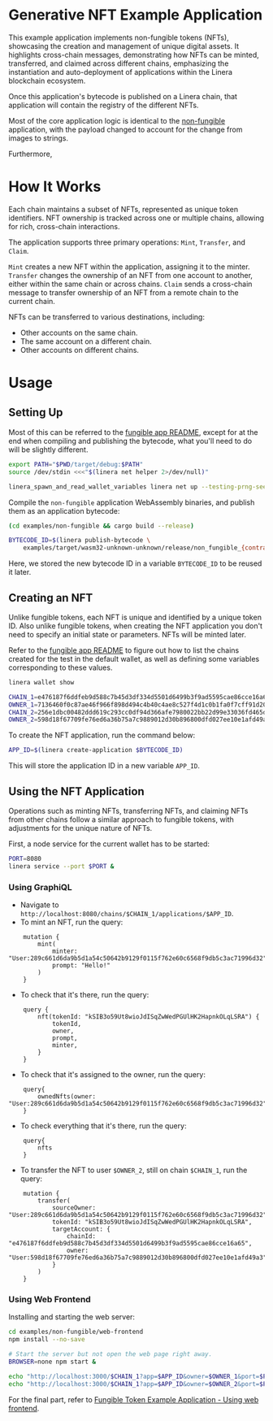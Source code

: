 <!-- cargo-rdme start -->

# Generative NFT Example Application

This example application implements non-fungible tokens (NFTs), showcasing the creation and management of unique digital assets. It highlights cross-chain messages, demonstrating how NFTs can be minted, transferred, and claimed across different chains, emphasizing the instantiation and auto-deployment of applications within the Linera blockchain ecosystem.

Once this application's bytecode is published on a Linera chain, that application will contain the registry of the different NFTs.

Most of the core application logic is identical to the [non-fungible](../non-fungible) application, with the payload changed to account for the change from images to strings.

Furthermore,

# How It Works

Each chain maintains a subset of NFTs, represented as unique token identifiers. NFT ownership is tracked across one or multiple chains, allowing for rich, cross-chain interactions.

The application supports three primary operations: `Mint`, `Transfer`, and `Claim`.

`Mint` creates a new NFT within the application, assigning it to the minter.
`Transfer` changes the ownership of an NFT from one account to another, either within the same chain or across chains.
`Claim` sends a cross-chain message to transfer ownership of an NFT from a remote chain to the current chain.

NFTs can be transferred to various destinations, including:

- Other accounts on the same chain.
- The same account on a different chain.
- Other accounts on different chains.

# Usage

## Setting Up

Most of this can be referred to the [fungible app README](https://github.com/linera-io/linera-protocol/blob/main/examples/fungible/README.md#setting-up), except for at the end when compiling and publishing the bytecode, what you'll need to do will be slightly different.

```bash
export PATH="$PWD/target/debug:$PATH"
source /dev/stdin <<<"$(linera net helper 2>/dev/null)"

linera_spawn_and_read_wallet_variables linera net up --testing-prng-seed 37
```

Compile the `non-fungible` application WebAssembly binaries, and publish them as an application bytecode:

```bash
(cd examples/non-fungible && cargo build --release)

BYTECODE_ID=$(linera publish-bytecode \
    examples/target/wasm32-unknown-unknown/release/non_fungible_{contract,service}.wasm)
```

Here, we stored the new bytecode ID in a variable `BYTECODE_ID` to be reused it later.

## Creating an NFT

Unlike fungible tokens, each NFT is unique and identified by a unique token ID. Also unlike fungible tokens, when creating the NFT application you don't need to specify an initial state or parameters. NFTs will be minted later.

Refer to the [fungible app README](https://github.com/linera-io/linera-protocol/blob/main/examples/fungible/README.md#creating-a-token) to figure out how to list the chains created for the test in the default wallet, as well as defining some variables corresponding to these values.

```bash
linera wallet show

CHAIN_1=e476187f6ddfeb9d588c7b45d3df334d5501d6499b3f9ad5595cae86cce16a65  # default chain for the wallet
OWNER_1=7136460f0c87ae46f966f898d494c4b40c4ae8c527f4d1c0b1fa0f7cff91d20f  # owner of chain 1
CHAIN_2=256e1dbc00482ddd619c293cc0df94d366afe7980022bb22d99e33036fd465dd  # another chain in the wallet
OWNER_2=598d18f67709fe76ed6a36b75a7c9889012d30b896800dfd027ee10e1afd49a3  # owner of chain 2
```

To create the NFT application, run the command below:

```bash
APP_ID=$(linera create-application $BYTECODE_ID)
```

This will store the application ID in a new variable `APP_ID`.

## Using the NFT Application

Operations such as minting NFTs, transferring NFTs, and claiming NFTs from other chains follow a similar approach to fungible tokens, with adjustments for the unique nature of NFTs.

First, a node service for the current wallet has to be started:

```bash
PORT=8080
linera service --port $PORT &
```

### Using GraphiQL

- Navigate to `http://localhost:8080/chains/$CHAIN_1/applications/$APP_ID`.
- To mint an NFT, run the query:
```gql,uri=http://localhost:8080/chains/$CHAIN_1/applications/$APP_ID
    mutation {
        mint(
            minter: "User:289c661d6da9b5d1a54c50642b9129f0115f762e60c6568f9db5c3ac71996d32",
            prompt: "Hello!"
        )
    }
```
- To check that it's there, run the query:
```gql,uri=http://localhost:8080/chains/$CHAIN_1/applications/$APP_ID
    query {
        nft(tokenId: "kSIB3o59Ut8wioJdISqZwWedPGUlHK2HapnkOLqLSRA") {
            tokenId,
            owner,
            prompt,
            minter,
        }
    }
```
- To check that it's assigned to the owner, run the query:
```gql,uri=http://localhost:8080/chains/$CHAIN_1/applications/$APP_ID
    query{
        ownedNfts(owner: "User:289c661d6da9b5d1a54c50642b9129f0115f762e60c6568f9db5c3ac71996d32")
    }
```
- To check everything that it's there, run the query:
```gql,uri=http://localhost:8080/chains/$CHAIN_1/applications/$APP_ID
    query{
        nfts
    }
```
- To transfer the NFT to user `$OWNER_2`, still on chain `$CHAIN_1`, run the query:
```gql,uri=http://localhost:8080/chains/$CHAIN_1/applications/$APP_ID
    mutation {
        transfer(
            sourceOwner: "User:289c661d6da9b5d1a54c50642b9129f0115f762e60c6568f9db5c3ac71996d32",
            tokenId: "kSIB3o59Ut8wioJdISqZwWedPGUlHK2HapnkOLqLSRA",
            targetAccount: {
                chainId: "e476187f6ddfeb9d588c7b45d3df334d5501d6499b3f9ad5595cae86cce16a65",
                owner: "User:598d18f67709fe76ed6a36b75a7c9889012d30b896800dfd027ee10e1afd49a3"
            }
        )
    }
```

### Using Web Frontend

Installing and starting the web server:

```bash
cd examples/non-fungible/web-frontend
npm install --no-save

# Start the server but not open the web page right away.
BROWSER=none npm start &
```

```bash
echo "http://localhost:3000/$CHAIN_1?app=$APP_ID&owner=$OWNER_1&port=$PORT"
echo "http://localhost:3000/$CHAIN_1?app=$APP_ID&owner=$OWNER_2&port=$PORT"
```

For the final part, refer to [Fungible Token Example Application - Using web frontend](https://github.com/linera-io/linera-protocol/blob/main/examples/fungible/README.md#using-web-frontend).

<!-- cargo-rdme end -->
